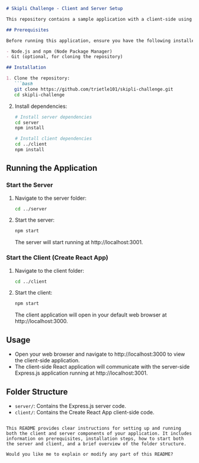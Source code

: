 ```markdown
# Skipli Challenge - Client and Server Setup

This repository contains a sample application with a client-side using Create React App and a server-side using Express.js.

## Prerequisites

Before running this application, ensure you have the following installed on your machine:

- Node.js and npm (Node Package Manager)
- Git (optional, for cloning the repository)

## Installation

1. Clone the repository:
   ```bash
   git clone https://github.com/trietle101/skipli-challenge.git
   cd skipli-challenge
   ```

2. Install dependencies:
   ```bash
   # Install server dependencies
   cd server
   npm install

   # Install client dependencies
   cd ../client
   npm install
   ```

## Running the Application

### Start the Server

1. Navigate to the server folder:
   ```bash
   cd ../server
   ```

2. Start the server:
   ```bash
   npm start
   ```

   The server will start running at http://localhost:3001.

### Start the Client (Create React App)

1. Navigate to the client folder:
   ```bash
   cd ../client
   ```

2. Start the client:
   ```bash
   npm start
   ```

   The client application will open in your default web browser at http://localhost:3000.

## Usage

- Open your web browser and navigate to http://localhost:3000 to view the client-side application.
- The client-side React application will communicate with the server-side Express.js application running at http://localhost:3001.

## Folder Structure

- `server/`: Contains the Express.js server code.
- `client/`: Contains the Create React App client-side code.
```

This README provides clear instructions for setting up and running both the client and server components of your application. It includes information on prerequisites, installation steps, how to start both the server and client, and a brief overview of the folder structure.

Would you like me to explain or modify any part of this README?
